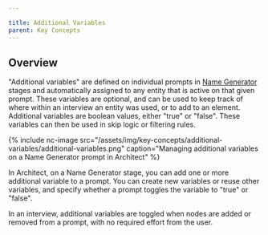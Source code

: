 ```yaml
---

title: Additional Variables
parent: Key Concepts
---
```


## Overview

"Additional variables" are defined on individual prompts in [Name Generator](../interface-documentation/name-generator.md) stages and automatically assigned to any entity that is active on that given prompt. These variables are optional, and can be used to keep track of where within an interview an entity was used, or to add to an element. Additional variables are boolean values, either "true" or "false". These variables can then be used in skip logic or filtering rules.

{% include nc-image src="/assets/img/key-concepts/additional-variables/additional-variables.png" caption="Managing additional variables on a Name Generator prompt in Architect" %}

In Architect, on a Name Generator stage, you can add one or more additional variable to a prompt. You can create new variables or reuse other variables, and specify whether a prompt toggles the variable to "true" or "false".

In an interview, additional variables are toggled when nodes are added or removed from a prompt, with no required effort from the user.
